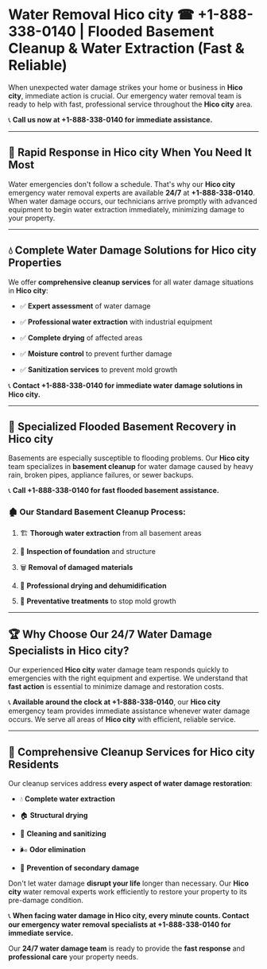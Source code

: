 # Water Removal Hico city ☎ +1-888-338-0140 | Flooded Basement Cleanup & Water Extraction (Fast & Reliable)

When unexpected water damage strikes your home or business in **Hico city**, immediate action is crucial. Our emergency water removal team is ready to help with fast, professional service throughout the **Hico city** area. 

📞 **Call us now at +1-888-338-0140 for immediate assistance.**
---
## 🚀 Rapid Response in Hico city When You Need It Most
Water emergencies don't follow a schedule. That's why our **Hico city** emergency water removal experts are available **24/7** at **+1-888-338-0140**. When water damage occurs, our technicians arrive promptly with advanced equipment to begin water extraction immediately, minimizing damage to your property.
---
## 💧 Complete Water Damage Solutions for Hico city Properties
We offer **comprehensive cleanup services** for all water damage situations in **Hico city**:
- ✅ **Expert assessment** of water damage  
- ✅ **Professional water extraction** with industrial equipment  
- ✅ **Complete drying** of affected areas  
- ✅ **Moisture control** to prevent further damage  
- ✅ **Sanitization services** to prevent mold growth  
📞 **Contact +1-888-338-0140 for immediate water damage solutions in Hico city.**
---
## 🌊 Specialized Flooded Basement Recovery in Hico city
Basements are especially susceptible to flooding problems. Our **Hico city** team specializes in **basement cleanup** for water damage caused by heavy rain, broken pipes, appliance failures, or sewer backups. 
📞 **Call +1-888-338-0140 for fast flooded basement assistance.**
### 🏚️ Our Standard Basement Cleanup Process:
1. 🏗️ **Thorough water extraction** from all basement areas  
2. 🔎 **Inspection of foundation** and structure  
3. 🗑️ **Removal of damaged materials**  
4. 💨 **Professional drying and dehumidification**  
5. 🚫 **Preventative treatments** to stop mold growth  
---
## 🏆 Why Choose Our 24/7 Water Damage Specialists in Hico city?
Our experienced **Hico city** water damage team responds quickly to emergencies with the right equipment and expertise. We understand that **fast action** is essential to minimize damage and restoration costs.
📞 **Available around the clock at +1-888-338-0140**, our **Hico city** emergency team provides immediate assistance whenever water damage occurs. We serve all areas of **Hico city** with efficient, reliable service.
---
## 🧹 Comprehensive Cleanup Services for Hico city Residents
Our cleanup services address **every aspect of water damage restoration**:
- 💧 **Complete water extraction**  
- 🏠 **Structural drying**  
- 🧼 **Cleaning and sanitizing**  
- 🌬️ **Odor elimination**  
- 🚫 **Prevention of secondary damage**  
Don't let water damage **disrupt your life** longer than necessary. Our **Hico city** water removal experts work efficiently to restore your property to its pre-damage condition.
📞 **When facing water damage in Hico city, every minute counts. Contact our emergency water removal specialists at +1-888-338-0140 for immediate service.**
Our **24/7 water damage team** is ready to provide the **fast response** and **professional care** your property needs.
